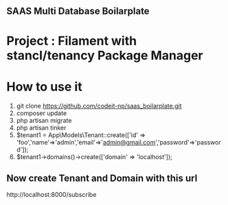 ## SAAS Multi Database Boilarplate

# Project : Filament with stancl/tenancy Package Manager

# How to use it

1. git clone https://github.com/codeit-np/saas_boilarplate.git
2. composer update
3. php artisan migrate
4. php artisan tinker
5. $tenant1 = App\Models\Tenant::create(['id' => 'foo','name'=>'admin','email'=>'admin@gmail.com','password'=>'password']);
6. $tenant1->domains()->create(['domain' => 'localhost']);

## Now create Tenant and Domain with this url

http://localhost:8000/subscribe
